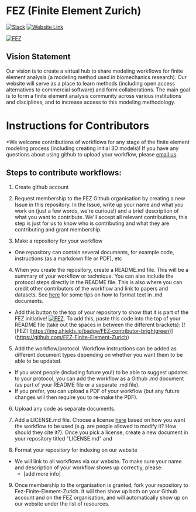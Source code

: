 # FEZ (Finite Element Zurich)
[![Slack](https://img.shields.io/badge/Slack-4A154B?style=for-the-badge&logo=slack&logoColor=white)](https://join.slack.com/t/finiteelementzurich/shared_invite/zt-lx6ns6fb-_YBEaCm_tuOz_UfZzNRiwg)
[![Website Link](https://img.shields.io/badge/FEZ-website-brightgreen)](https://joyceykao.github.io/advlanding/workflows.html)


[![FEZ](https://img.shields.io/badge/FEZ-contributor-brightgreen)](https://github.com/FEZ-Finite-Element-Zurich)

Vision Statement
- 

Our vision is to create a virtual hub to share modeling workflows for finite element analysis (a modeling method used in biomechanics research). Our website will serve as a place to learn methods (including open access alternatives to commercial software) and form collaborations. The main goal is to form a finite element analysis community across various institutions and disciplines, and to increase access to this modeling methodology. 


# Instructions for Contributors  

*We welcome contributions of workflows for any stage of the finite element modeling process (including creating initial 3D models)! If you have any questions about using github to upload your workflow, please [email us](fezurich@gmail.com).

## Steps to contribute workflows:
1. Create github account   

2. Request membership to the FEZ Github organisation by creating a new Issue in this repository. In the Issue, write up your name and what you work on (just a few words, we're curious!) and a brief description of what you want to contribute. We'll accept all relevant contributions, this step is just for us to know who is contributing and what they are contributing and grant membership.

3. Make a repository for your workflow   
  - One repository can contain several documents, for example code, instructions (as a markdown file or PDF), etc  

4. When you create the repository, create a README.md file. This will be a summary of your workflow or technique. You can also include the protocol steps directly in the README file. This is also where you can credit other contributors of the workflow and link to papers and datasets. See [here](https://docs.github.com/en/github/writing-on-github/basic-writing-and-formatting-syntax) for some tips on how to format text in .md documents.
  - Add this button to the top of your repository to show that it is part of the FEZ initiative! [![FEZ](https://img.shields.io/badge/FEZ-contributor-brightgreen)](https://github.com/FEZ-Finite-Element-Zurich). To add this, paste this code into the top of your README file (take out the spaces in between the different brackets): [![FEZ] (https://img.shields.io/badge/FEZ-contributor-brightgreen)] (https://github.com/FEZ-Finite-Element-Zurich)

5. Add the workflow/protocol. Workflow instructions can be added as different document types depending on whether you want them to be able to be updated. 
  - If you want people (including future you!) to be able to suggest updates to your protocol, you can add the workflow as a Github .md document (as part of your README file or a separate .md file). 
  - If you prefer, you can upload a PDF of your workflow (but any future changes will then require you to re-make the PDF).
  
6. Upload any code as separate documents.

7. Add a LICENSE.md file. Choose a license [here](https://choosealicense.com/) based on how you want the workflow to be used (e.g. are people allowed to modify it? How should they cite it?). Once you pick a license, create a new document in your repository titled "LICENSE.md" and 
  
8. Format your repository for indexing on our website  
  - We will link to all workflows via our website. To make sure your name and description of your workflow shows up correctly, please:  
    - [add more info]  
 
9. Once membership to the organisation is granted, fork your repository to Fez-Finite-Element-Zurich. It will then show up both on your Github account and on the FEZ organisation, and will automatically show up on our website under the list of resources. 

